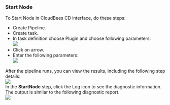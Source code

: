
### Start Node

To Start Node in CloudBees CD interface, do these steps:

 * Create Pipeline.
 * Create task.
 * In task definition choose Plugin and choose following parameters:
   <br /><img src="../../plugins/EC-WebSphere/images/StartNode/PipelinePicker.png" />
 * Click on arrow.
 * Enter the following parameters:
   <br /><img src="../../plugins/EC-WebSphere/images/StartNode/PipelineConfig.png" />

After the pipeline runs, you can view the results, including the following step details:
<br /><img src="../../plugins/EC-WebSphere/images/StartNode/PipelineResult.png" />
<br />In the <b>StartNode</b> step, click the Log icon to see the diagnostic information. The output is similar to the following diagnostic report.
<br /><img src="../../plugins/EC-WebSphere/images/StartNode/PipelineLog.png" />
